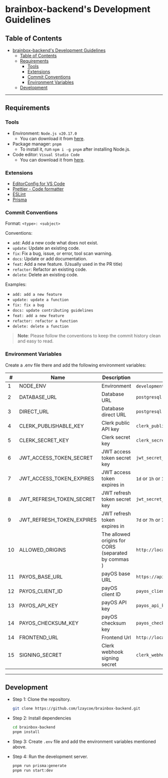 # brainbox-backend's Development Guidelines

## Table of Contents

- [brainbox-backend's Development Guidelines](#brainbox-backends-development-guidelines)
  - [Table of Contents](#table-of-contents)
  - [Requirements](#requirements)
    - [Tools](#tools)
    - [Extensions](#extensions)
    - [Commit Conventions](#commit-conventions)
    - [Environment Variables](#environment-variables)
  - [Development](#development)

---

## Requirements

### Tools

- Environment: `Node.js v20.17.0`
  - You can download it from [here](https://nodejs.org/en/download/).
- Package manager: `pnpm`
  - To install it, run `npm i -g pnpm` after installing Node.js.
- Code editor: `Visual Studio Code`
  - You can download it from [here](https://code.visualstudio.com/).

### Extensions

- [EditorConfig for VS Code](https://marketplace.visualstudio.com/items?itemName=EditorConfig.EditorConfig)
- [Prettier - Code formatter](https://marketplace.visualstudio.com/items?itemName=esbenp.prettier-vscode)
- [ESLint](https://marketplace.visualstudio.com/items?itemName=dbaeumer.vscode-eslint)
- [Prisma](https://marketplace.visualstudio.com/items?itemName=Prisma.prisma)

### Commit Conventions

Format: `<type>: <subject>`

Conventions:

- `add`: Add a new code what does not exist.
- `update`: Update an existing code.
- `fix`: Fix a bug, issue, or error, tool scan warning.
- `docs`: Update or add documentation.
- `feat`: Add a new feature. (Usually used in the PR title)
- `refactor`: Refactor an existing code.
- `delete`: Delete an existing code.

Examples:

- `add: add a new feature`
- `update: update a function`
- `fix: fix a bug`
- `docs: update contributing guidelines`
- `feat: add a new feature`
- `refactor: refactor a function`
- `delete: delete a function`

> **Note**: Please follow the conventions to keep the commit history clean and easy to read.

### Environment Variables

Create a .env file there and add the following environment variables:

| #   | Name                      | Description                                         | Example values                                       |
| --- | ------------------------- | --------------------------------------------------- | ---------------------------------------------------- |
| 1   | NODE_ENV                  | Environment                                         | `development` or `production`                        |
| 2   | DATABASE_URL              | Database URL                                        | `postgresql://user:password@localhost:5432/brainbox` |
| 3   | DIRECT_URL                | Database direct URL                                 | `postgresql://user:password@localhost:5432/brainbox` |
| 4   | CLERK_PUBLISHABLE_KEY     | Clerk public API key                                | `clerk_public_api_key`                               |
| 5   | CLERK_SECRET_KEY          | Clerk secret key                                    | `clerk_secret_key`                                   |
| 6   | JWT_ACCESS_TOKEN_SECRET   | JWT access token secret key                         | `jwt_secret_key`                                     |
| 7   | JWT_ACCESS_TOKEN_EXPIRES  | JWT access token expires in                         | `1d` or `1h` or `1m` or `1s`                         |
| 8   | JWT_REFRESH_TOKEN_SECRET  | JWT refresh token secret key                        | `jwt_secret_key`                                     |
| 9   | JWT_REFRESH_TOKEN_EXPIRES | JWT refresh token expires in                        | `7d` or `7h` or `7m` or `7s`                         |
| 10  | ALLOWED_ORIGINS           | The allowed origins for CORS (separated by commas ) | `http://localhost:3000,http://localhost:3001`        |
| 11  | PAYOS_BASE_URL            | payOS base URL                                      | `https://api-merchant.payos.vn`                      |
| 12  | PAYOS_CLIENT_ID           | payOS client ID                                     | `payos_client_id`                                    |
| 13  | PAYOS_API_KEY             | payOS API key                                       | `payos_api_key`                                      |
| 14  | PAYOS_CHECKSUM_KEY        | payOS checksum key                                  | `payos_checksum_key`                                 |
| 14  | FRONTEND_URL              | Frontend Url                                        | `http://localhost:3000`                              |
| 15  | SIGNING_SECRET            | Clerk webhook signing secret                        | `clerk_webhook_signing_secret`                       |

---

## Development

- Step 1: Clone the repository.

  ```bash
  git clone https://github.com/lzaycoe/brainbox-backend.git
  ```

- Step 2: Install dependencies

  ```bash
  cd brainbox-backend
  pnpm install
  ```

- Step 3: Create `.env` file and add the environment variables mentioned above.

- Step 4: Run the development server.

  ```bash
  pnpm run prisma:generate
  pnpm run start:dev
  ```
